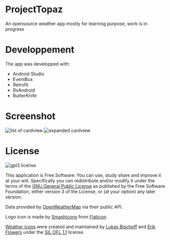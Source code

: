 # ProjectTopaz
An opensource weather app mostly for learning purpose, work is in progress


# Developpement
The app was developped with:

  - Android Studio
  - EventBus
  - Retrofit
  - RxAndroid
  - ButterKnife

# Screenshot

![list of cardview](https://i.imgur.com/6jt21jgl.png "1st")
![expanded cardview](https://i.imgur.com/wbAPxJgl.png "2nd")

  


# License
![gpl3 license](http://www.gnu.org/graphics/gplv3-127x51.png "GPL3 License")

This application is Free Software: You can use, study share and improve it at your will. Specifically you can redistribute and/or modify it under the terms of the <a href="https://www.gnu.org/licenses/gpl.html">GNU General Public License</a> as published by the Free Software Foundation, either version 3 of the License, or (at your option) any later version.

Data provided by <a href="http://openweathermap.org/">OpenWeatherMap</a> via their public API.

Logo icon is made by <a href="https://smashicons.com/">Smashicons</a> from <a href="https://www.flaticon.com/">Flaticon</a>.

<a href="https://erikflowers.github.io/weather-icons">Weather icons</a> were created and maintained by <a href="http://www.twitter.com/artill">Lukas Bischoff</a> and <a href="http://www.twitter.com/erik_flowers">Erik Flowers</a> under the <a href="http://scripts.sil.org/OFL">SIL OFL 1.1</a> license.

